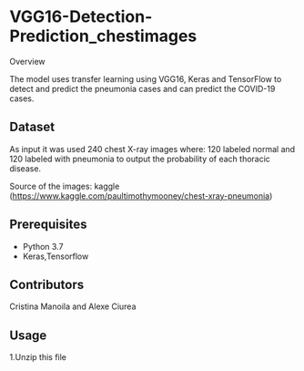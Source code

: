 # VGG16-Detection-Prediction_chestimages

Overview

The model uses transfer learning using VGG16, Keras and TensorFlow to detect and predict the pneumonia cases and can predict the COVID-19 cases.

## Dataset

As input it was used 240 chest X-ray images where: 120 labeled normal and 120 labeled with pneumonia to output the probability of each thoracic disease.

Source of the images: kaggle (https://www.kaggle.com/paultimothymooney/chest-xray-pneumonia)

## Prerequisites

- Python 3.7
- Keras,Tensorflow


## Contributors
Cristina Manoila and Alexe Ciurea

## Usage
1.Unzip this file



